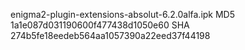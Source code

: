 enigma2-plugin-extensions-absolut-6.2.0alfa.ipk
MD5 1a1e087d031190600f477438d1050e60
SHA 274b5fe18eedeb564aa1057390a22eed37f44198

